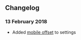 ## Changelog

### 13 February 2018
- Added [mobile offset](/embeddables/docs/widget/zesettings#offset) to settings
